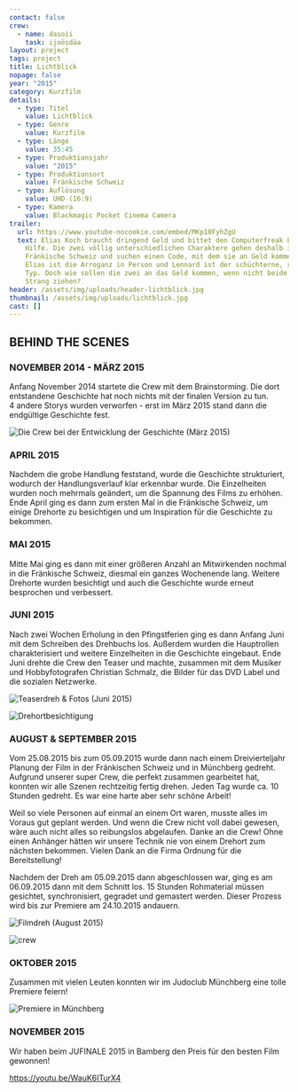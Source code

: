 ```yaml
---
contact: false
crew:
  - name: dasoii
    task: ijoösdäa
layout: project
tags: project
title: Lichtblick
nopage: false
year: "2015"
category: Kurzfilm
details:
  - type: Titel
    value: Lichtblick
  - type: Genre
    value: Kurzfilm
  - type: Länge
    value: 35:45
  - type: Produktionsjahr
    value: "2015"
  - type: Produktionsort
    value: Fränkische Schweiz
  - type: Auflösung
    value: UHD (16:9)
  - type: Kamera
    value: Blackmagic Pocket Cinema Camera
trailer:
  url: https://www.youtube-nocookie.com/embed/MKp10FyhZgU
  text: Elias Koch braucht dringend Geld und bittet den Computerfreak Lennard um
    Hilfe. Die zwei völlig unterschiedlichen Charaktere gehen deshalb in die
    Fränkische Schweiz und suchen einen Code, mit dem sie an Geld kommen können.
    Elias ist die Arroganz in Person und Lennard ist der schüchterne, ruhige
    Typ. Doch wie sollen die zwei an das Geld kommen, wenn nicht beide am selben
    Strang ziehen?
header: /assets/img/uploads/header-lichtblick.jpg
thumbnail: /assets/img/uploads/lichtblick.jpg
cast: []
---
```

## BEHIND THE SCENES

### NOVEMBER 2014 - MÄRZ 2015

Anfang November 2014 startete die Crew mit dem Brainstorming. Die dort entstandene Geschichte hat noch nichts mit der finalen Version zu tun. 4 andere Storys wurden verworfen - erst im März 2015 stand dann die endgültige Geschichte fest.

![Die Crew bei der Entwicklung der Geschichte (März 2015)](/assets/img/uploads/lb1.jpg "Die Crew bei der Entwicklung der Geschichte (März 2015)")

### APRIL 2015

Nachdem die grobe Handlung feststand, wurde die Geschichte strukturiert, wodurch der Handlungsverlauf klar erkennbar wurde. Die Einzelheiten wurden noch mehrmals geändert, um die Spannung des Films zu erhöhen. Ende April ging es dann zum ersten Mal in die Fränkische Schweiz, um einige Drehorte zu besichtigen und um Inspiration für die Geschichte zu bekommen.

### MAI 2015

Mitte Mai ging es dann mit einer größeren Anzahl an Mitwirkenden nochmal in die Fränkische Schweiz, diesmal ein ganzes Wochenende lang. Weitere Drehorte wurden besichtigt und auch die Geschichte wurde erneut besprochen und verbessert.

### JUNI 2015

Nach zwei Wochen Erholung in den Pfingstferien ging es dann Anfang Juni mit dem Schreiben des Drehbuchs los. Außerdem wurden die Hauptrollen charakterisiert und weitere Einzelheiten in die Geschichte eingebaut. Ende Juni drehte die Crew den Teaser und machte, zusammen mit dem Musiker und Hobbyfotografen Christian Schmalz, die Bilder für das DVD Label und die sozialen Netzwerke.

![Teaserdreh & Fotos (Juni 2015)](/assets/img/uploads/lb2.jpg "Teaserdreh & Fotos (Juni 2015)")

![Drehortbesichtigung](/assets/img/uploads/lb3.jpg "Drehortbesichtigung")

### AUGUST & SEPTEMBER 2015

Vom 25.08.2015 bis zum 05.09.2015 wurde dann nach einem Dreivierteljahr Planung der Film in der Fränkischen Schweiz und in Münchberg gedreht. Aufgrund unserer super Crew, die perfekt zusammen gearbeitet hat, konnten wir alle Szenen rechtzeitig fertig drehen. Jeden Tag wurde ca. 10 Stunden gedreht. Es war eine harte aber sehr schöne Arbeit!

Weil so viele Personen auf einmal an einem Ort waren, musste alles im Voraus gut geplant werden. Und wenn die Crew nicht voll dabei gewesen, wäre auch nicht alles so reibungslos abgelaufen. Danke an die Crew! Ohne einen Anhänger hätten wir unsere Technik nie von einem Drehort zum nächsten bekommen. Vielen Dank an die Firma Ordnung für die Bereitstellung!

Nachdem der Dreh am 05.09.2015 dann abgeschlossen war, ging es am 06.09.2015 dann mit dem Schnitt los. 15 Stunden Rohmaterial müssen gesichtet, synchronisiert, gegradet und gemastert werden. Dieser Prozess wird bis zur Premiere am 24.10.2015 andauern.

![Filmdreh (August 2015)](/assets/img/uploads/lb4.jpg "Filmdreh (August 2015)")

![crew](/assets/img/uploads/lb5.jpg "Crew beim Dreh")

### OKTOBER 2015

Zusammen mit vielen Leuten konnten wir im Judoclub Münchberg eine tolle Premiere feiern!

![Premiere in Münchberg](/assets/img/uploads/lb6.jpg "Premiere in Münchberg")

### NOVEMBER 2015

Wir haben beim JUFINALE 2015 in Bamberg den Preis für den besten Film gewonnen!

<https://youtu.be/WauK6ITurX4>